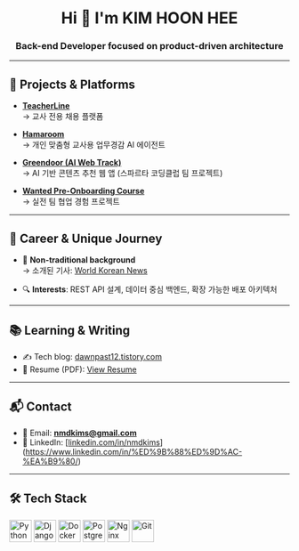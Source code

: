 <h1 align="center">Hi 👋 I'm KIM HOON HEE</h1>
<h3 align="center">Back-end Developer focused on product-driven architecture</h3>

---

## 🚀 Projects & Platforms

- [**TeacherLine**](https://teacherline.net)  
  → 교사 전용 채용 플랫폼

- [**Hamaroom**](https://hamaroom.com)  
  → 개인 맞춤형 교사용 업무경감 AI 에이전트

- [**Greendoor (AI Web Track)**](https://github.com/4-tune-studio/greendoor)  
  → AI 기반 콘텐츠 추천 웹 앱 (스파르타 코딩클럽 팀 프로젝트)

- [**Wanted Pre-Onboarding Course**](https://github.com/pre-onboarding-3rd-team-H)  
  → 실전 팀 협업 경험 프로젝트

---

## 💼 Career & Unique Journey

- 🧩 **Non-traditional background**  
  → 소개된 기사: [World Korean News](https://www.worldkorean.net/news/articleView.html?idxno=34131)

- 🔍 **Interests**: REST API 설계, 데이터 중심 백엔드, 확장 가능한 배포 아키텍처  

---

## 📚 Learning & Writing

- ✍️ Tech blog: [dawnpast12.tistory.com](https://dawnpast12.tistory.com)  
- 📄 Resume (PDF): [View Resume](https://nmdkims.github.io/resume.pdf)

---

## 📬 Contact

- 📧 Email: **nmdkims@gmail.com**  
- 💼 LinkedIn: [[linkedin.com/in/nmdkims](https://linkedin.com/in/nmdkims)](https://www.linkedin.com/in/%ED%9B%88%ED%9D%AC-%EA%B9%80/)

---

## 🛠️ Tech Stack

<p align="left">
  <img src="https://cdn.jsdelivr.net/gh/devicons/devicon/icons/python/python-original.svg" alt="Python" width="40" height="40"/>
  <img src="https://cdn.jsdelivr.net/gh/devicons/devicon/icons/django/django-plain.svg" alt="Django" width="40" height="40"/>
  <img src="https://cdn.jsdelivr.net/gh/devicons/devicon/icons/docker/docker-original.svg" alt="Docker" width="40" height="40"/>
  <img src="https://cdn.jsdelivr.net/gh/devicons/devicon/icons/postgresql/postgresql-original.svg" alt="PostgreSQL" width="40" height="40"/>
  <img src="https://cdn.jsdelivr.net/gh/devicons/devicon/icons/nginx/nginx-original.svg" alt="Nginx" width="40" height="40"/>
  <img src="https://cdn.jsdelivr.net/gh/devicons/devicon/icons/git/git-original.svg" alt="Git" width="40" height="40"/>
</p>
